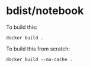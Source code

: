 # bdist/notebook

To build this:

`docker build .`

To build this from scratch:

`docker build --no-cache .`
